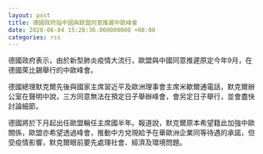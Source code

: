 ```yaml
---
layout: post
title: 德國政府指中國與歐盟同意推遲中歐峰會
date: 2020-06-04 15:28:36.000000000 +08:00
categories: rss
---
```


德國政府表示，由於新型肺炎疫情大流行，歐盟與中國同意推遲原定今年9月，在德國萊比錫舉行的中歐峰會。

德國總理默克爾先後與國家主席習近平及歐洲理事會主席米歇爾通電話，默克爾辦公室在聲明中說，三方同意無法在預定日子舉辦峰會，會另定日子舉行，並會盡快討論細節。

德國將於下月起出任歐盟輪任主席國半年。報道說，默克爾原本希望籍此加強中歐關係，歐盟亦希望透過峰會，推動中方兌現給予在華歐洲企業同等待遇的承諾，但受疫情影響，默克爾眼前要先處理社會、經濟及環境問題。
